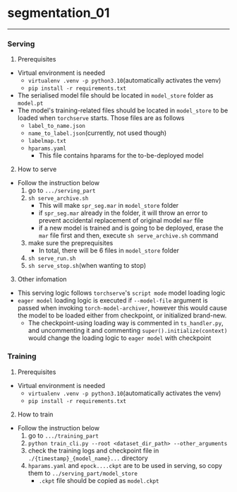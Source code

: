 # segmentation_01
---
### Serving
1. Prerequisites
- Virtual environment is needed
   - `virtualenv .venv -p python3.10`(automatically activates the venv)
   - `pip install -r requirements.txt`
- The serialised model file should be located in `model_store` folder as `model.pt`
- The model's training-related files should be located in `model_store` to be loaded when `torchserve` starts. Those files are as follows
   - `label_to_name.json`
   - `name_to_label.json`(currently, not used though)
   - `labelmap.txt`
   - `hparams.yaml`
      - This file contains hparams for the to-be-deployed model

2. How to serve
- Follow the instruction below
   1. go to `.../serving_part`
   2. `sh serve_archive.sh`
      - This will make `spr_seg.mar` in `model_store` folder
      - if `spr_seg.mar` already in the folder, it will throw an error to prevent accidental replacement of original model `mar` file
      - if a new model is trained and is going to be deployed, erase the `mar` file first and then, execute `sh serve_archive.sh` command
   3. make sure the preprequisites
      - In total, there will be 6 files in `model_store` folder
   4. `sh serve_run.sh`
   5. `sh serve_stop.sh`(when wanting to stop)

3. Other infomation
- This serving logic follows `torchserve`'s `script mode` model loading logic
- `eager model` loading logic is executed if `--model-file` argument is passed when invoking `torch-model-archiver`, however this would cause the model to be loaded either from checkpoint, or initialized brand-new.
   - The checkpoint-using loading way is commented in `ts_handler.py`, and uncommenting it and commenting `super().initialize(context)` would change the loading logic to `eager model` with checkpoint


### Training
1. Prerequisites
- Virtual environment is needed
   - `virtualenv .venv -p python3.10`(automatically activates the venv)
   - `pip install -r requirements.txt`

2. How to train
- Follow the instruction below
   1. go to `.../training_part`
   2. `python train_cli.py --root <dataset_dir_path> --other_arguments`
   3. check the training logs and checkpoint file in `./{timestamp}_{model_name}...` directory
   4. `hparams.yaml` and `epock....ckpt` are to be used in serving, so copy them to `../serving_part/model_store`
      - `.ckpt` file should be copied as `model.ckpt`
